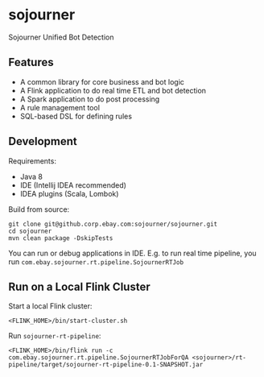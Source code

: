 # sojourner
Sojourner Unified Bot Detection

## Features
* A common library for core business and bot logic
* A Flink application to do real time ETL and bot detection
* A Spark application to do post processing
* A rule management tool
* SQL-based DSL for defining rules

## Development
Requirements:

* Java 8
* IDE (Intellij IDEA recommended)
* IDEA plugins (Scala, Lombok)

Build from source:

```
git clone git@github.corp.ebay.com:sojourner/sojourner.git
cd sojourner
mvn clean package -DskipTests
```


You can run or debug applications in IDE. E.g. to run real time pipeline, you run
`com.ebay.sojourner.rt.pipeline.SojournerRTJob`

## Run on a Local Flink Cluster
Start a local Flink cluster:

```
<FLINK_HOME>/bin/start-cluster.sh
```

Run `sojourner-rt-pipeline`:

```
<FLINK_HOME>/bin/flink run -c com.ebay.sojourner.rt.pipeline.SojournerRTJobForQA <sojourner>/rt-pipeline/target/sojourner-rt-pipeline-0.1-SNAPSHOT.jar
```
